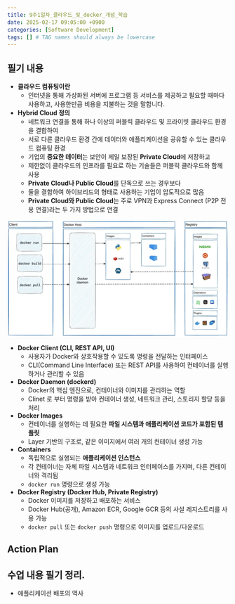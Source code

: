 ```yaml
---
title: 9주1일차_클라우드_및_docker_개념_학습
date: 2025-02-17 09:05:00 +0900
categories: [Software Development]
tags: [] # TAG names should always be lowercase
---
```


## 필기 내용
- **클라우드 컴퓨팅이란**
    - 인터넷을 통해 가상화된 서버에 프로그램 등 서비스를 제공하고 필요할 때마다 사용하고, 사용한만큼 비용을 지불하는 것을 말합니다.
- **Hybrid Cloud 정의**
    - 네트워크 연결을 통해 하나 이상의 퍼블릭 클라우드 및 프라이빗 클라우드 환경을 결합하여
    - 서로 다른 클라우드 환경 간에 데이터와 애플리케이션을 공유할 수 있는 클라우드 컴퓨팅 환경
    - 기업의 **중요한 데이터**는 보안이 제일 보장된 **Private Cloud**에 저장하고
    - 제한없이 클라우드의 인프라를 필요로 하는 기술들은 퍼블릭 클라우드와 함께 사용
    - **Private Cloud나 Public Cloud**를 단독으로 쓰는 경우보다
    - 둘을 결합하여 하이브리드의 형태로 사용하는 기업이 압도적으로 많음
    - **Private Cloud와 Public Cloud**는 주로 VPN과 Express Connect (P2P 전용 연결)라는 두 가지 방법으로 연결

![](assets/img/posts/2025-02-17-22-58-30.png)

- **Docker Client (CLI, REST API, UI)**
    - 사용자가 Docker와 상호작용할 수 있도록 명령을 전달하는 인터페이스
    - CLI(Command Line Interface) 또는 REST API를 사용하여 컨테이너를 실행하거나 관리할 수 있음
- **Docker Daemon (dockerd)**
    - Docker의 핵심 엔진으로, 컨테이너와 이미지를 관리하는 역할
    - Clinet 로 부터 명령을 받아 컨테이너 생성, 네트워크 관리, 스토리지 할당 등을 처리
- **Docker Images**
    - 컨테이너를 실행하는 데 필요한 **파일 시스템과 애플리케이션 코드가 포함된 템플릿**
    - Layer 기반의 구조로, 같은 이미지에서 여러 개의 컨테이너 생성 가능
- **Containers**
    - 독립적으로 실행되는 **애플리케이션 인스턴스**
    - 각 컨테이너는 자체 파일 시스템과 네트워크 인터페이스를 가지며, 다른 컨테이너와 격리됨
    - `docker run` 명령으로 생성 가능
- **Docker Registry (Docker Hub, Private Registry)**
    - Docker 이미지를 저장하고 배포하는 서비스
    - Docker Hub(공개), Amazon ECR, Google GCR 등의 사설 레지스트리를 사용 가능
    - `docker pull` 또는 `docker push` 명령으로 이미지를 업로드/다운로드

## Action Plan


## 수업 내용 필기 정리.
* 애플리케이션 배포의 역사
